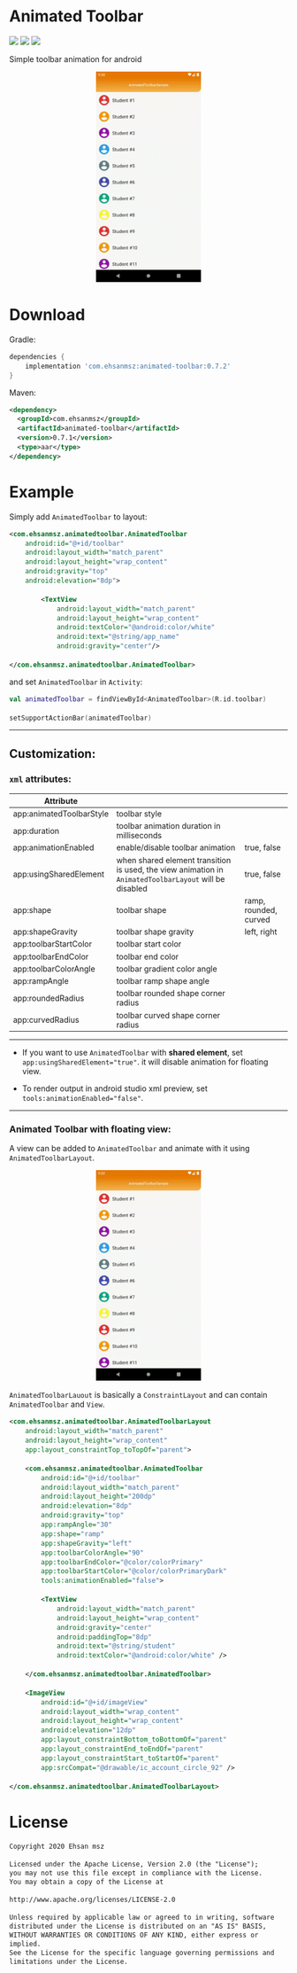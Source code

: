 # Animated Toolbar
[![](https://img.shields.io/maven-central/v/com.ehsanmsz/animated-toolbar?color=blue)](https://search.maven.org/artifact/com.ehsanmsz/animated-toolbar/0.7.1/aar)
[![](https://img.shields.io/github/license/ehsanmsz/animated-toolbar?color=blue)](https://github.com/EhsanMsz/Animated-Toolbar/blob/master/LICENSE.txt)
[![](https://img.shields.io/github/issues/ehsanmsz/animated-toolbar?color=blue)](https://github.com/EhsanMsz/Animated-Toolbar/issues)


Simple toolbar animation for android

<div align="center">
    <img src="screenshot/02.gif" width="190">
</div>

# Download

Gradle:
```groovy
dependencies {
    implementation 'com.ehsanmsz:animated-toolbar:0.7.2'
}
```

Maven:
```xml
<dependency>
  <groupId>com.ehsanmsz</groupId>
  <artifactId>animated-toolbar</artifactId>
  <version>0.7.1</version>
  <type>aar</type>
</dependency>
```
  
# Example

Simply add `AnimatedToolbar` to layout:

```xml
<com.ehsanmsz.animatedtoolbar.AnimatedToolbar
    android:id="@+id/toolbar"
    android:layout_width="match_parent"
    android:layout_height="wrap_content"
    android:gravity="top"
    android:elevation="8dp">

        <TextView
            android:layout_width="match_parent"
            android:layout_height="wrap_content"
            android:textColor="@android:color/white"
            android:text="@string/app_name"
            android:gravity="center"/>

</com.ehsanmsz.animatedtoolbar.AnimatedToolbar>
 ```
and set `AnimatedToolbar` in `Activity`:
```kotlin
val animatedToolbar = findViewById<AnimatedToolbar>(R.id.toolbar)

setSupportActionBar(animatedToolbar)
```
---
## Customization:

### `xml` attributes:

|Attribute                     |                                                                |                                               |
|------------------------------|----------------------------------------------------------------|-----------------------------------------------|
|app:animatedToolbarStyle      |toolbar style                                                   |                                               |
|app:duration                  |toolbar animation duration in milliseconds                      |                                               |
|app:animationEnabled          |enable/disable toolbar animation                                |true, false                                    |
|app:usingSharedElement        |when shared element transition is used, the view animation in `AnimatedToolbarLayout` will be disabled|true, false|
|app:shape                     |toolbar shape                                                   |ramp, rounded, curved                          |
|app:shapeGravity              |toolbar shape gravity                                           |left, right                                    |
|app:toolbarStartColor         |toolbar start color                                             |                                               |
|app:toolbarEndColor           |toolbar end color                                               |                                               |
|app:toolbarColorAngle         |toolbar gradient color angle                                    |                                               |
|app:rampAngle                 |toolbar ramp shape angle                                        |                                               |
|app:roundedRadius             |toolbar rounded shape corner radius                             |                                               |
|app:curvedRadius              |toolbar curved shape corner radius                              |                                               |
---
- If you want to use `AnimatedToolbar` with **shared element**, set `app:usingSharedElement="true"`. it will disable animation for floating view.

- To render output in android studio xml preview, set `tools:animationEnabled="false"`.
---
### Animated Toolbar with floating view:
A view can be added to `AnimatedToolbar` and animate with it using `AnimatedToolbarLayout`.
<div align="center">
    <img src="screenshot/01.gif" width="190">
</div>

`AnimatedToolbarLauout` is basically a `ConstraintLayout` and can contain `AnimatedToolbar` and `View`.

```xml
<com.ehsanmsz.animatedtoolbar.AnimatedToolbarLayout
    android:layout_width="match_parent"
    android:layout_height="wrap_content"
    app:layout_constraintTop_toTopOf="parent">

    <com.ehsanmsz.animatedtoolbar.AnimatedToolbar
        android:id="@+id/toolbar"
        android:layout_width="match_parent"
        android:layout_height="200dp"
        android:elevation="8dp"
        android:gravity="top"
        app:rampAngle="30"
        app:shape="ramp"
        app:shapeGravity="left"
        app:toolbarColorAngle="90"
        app:toolbarEndColor="@color/colorPrimary"
        app:toolbarStartColor="@color/colorPrimaryDark"
        tools:animationEnabled="false">

        <TextView
            android:layout_width="match_parent"
            android:layout_height="wrap_content"
            android:gravity="center"
            android:paddingTop="8dp"
            android:text="@string/student"
            android:textColor="@android:color/white" />

    </com.ehsanmsz.animatedtoolbar.AnimatedToolbar>

    <ImageView
        android:id="@+id/imageView"
        android:layout_width="wrap_content"
        android:layout_height="wrap_content"
        android:elevation="12dp"
        app:layout_constraintBottom_toBottomOf="parent"
        app:layout_constraintEnd_toEndOf="parent"
        app:layout_constraintStart_toStartOf="parent"
        app:srcCompat="@drawable/ic_account_circle_92" />

</com.ehsanmsz.animatedtoolbar.AnimatedToolbarLayout>
```

# License
```
Copyright 2020 Ehsan msz

Licensed under the Apache License, Version 2.0 (the "License");
you may not use this file except in compliance with the License.
You may obtain a copy of the License at

http://www.apache.org/licenses/LICENSE-2.0

Unless required by applicable law or agreed to in writing, software
distributed under the License is distributed on an "AS IS" BASIS,
WITHOUT WARRANTIES OR CONDITIONS OF ANY KIND, either express or implied.
See the License for the specific language governing permissions and
limitations under the License.
```
